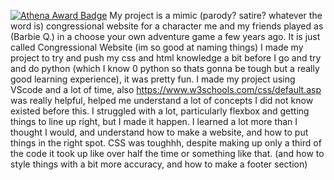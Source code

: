 [![Athena Award Badge](https://img.shields.io/endpoint?url=https%3A%2F%2Faward.athena.hackclub.com%2Fapi%2Fbadge)](https://award.athena.hackclub.com?utm_source=readme)
My project is a mimic (parody? satire? whatever the word is) congressional website for a character me and my friends played as (Barbie Q.) in a choose your own adventure game a few years ago. It is just called Congressional Website (im so good at naming things)
I made my project to try and push my css and html knowledge a bit before I go and try and do python (which I know 0 python so thats gonna be tough but a really good learning experience), it was pretty fun.
I made my project using VScode and a lot of time, also https://www.w3schools.com/css/default.asp was really helpful, helped me understand a lot of concepts I did not know existed before this.
I struggled with a lot, particularly flexbox and getting things to line up right, but I made it happen. I learned a lot more than I thought I would, and understand how to make a website, and how to put things in the right spot. CSS was toughhh, despite making up only a third of the code it took up like over half the time or something like that.
(and how to style things with a bit more accuracy, and how to make a footer section)
